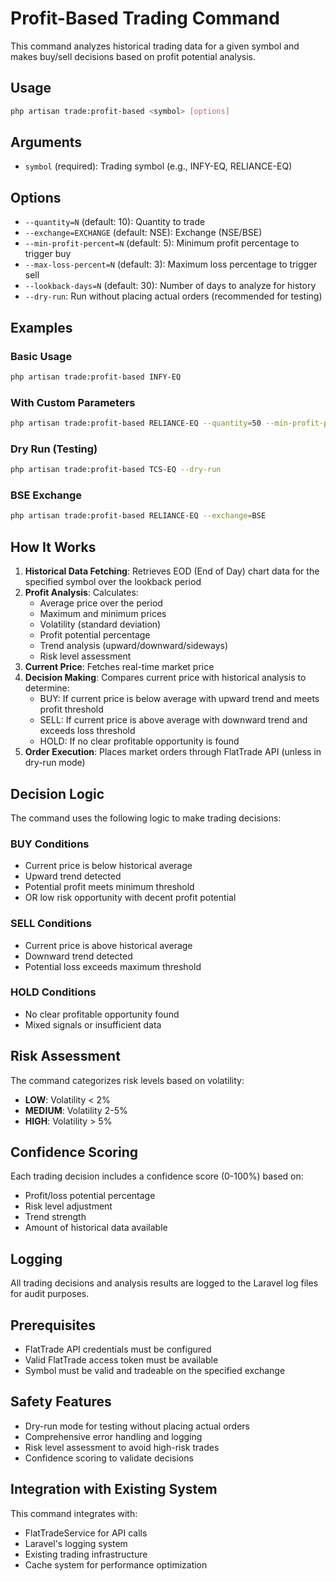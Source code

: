 # Profit-Based Trading Command

This command analyzes historical trading data for a given symbol and makes buy/sell decisions based on profit potential analysis.

## Usage

```bash
php artisan trade:profit-based <symbol> [options]
```

## Arguments

- `symbol` (required): Trading symbol (e.g., INFY-EQ, RELIANCE-EQ)

## Options

- `--quantity=N` (default: 10): Quantity to trade
- `--exchange=EXCHANGE` (default: NSE): Exchange (NSE/BSE)
- `--min-profit-percent=N` (default: 5): Minimum profit percentage to trigger buy
- `--max-loss-percent=N` (default: 3): Maximum loss percentage to trigger sell
- `--lookback-days=N` (default: 30): Number of days to analyze for history
- `--dry-run`: Run without placing actual orders (recommended for testing)

## Examples

### Basic Usage
```bash
php artisan trade:profit-based INFY-EQ
```

### With Custom Parameters
```bash
php artisan trade:profit-based RELIANCE-EQ --quantity=50 --min-profit-percent=8 --max-loss-percent=5 --lookback-days=60
```

### Dry Run (Testing)
```bash
php artisan trade:profit-based TCS-EQ --dry-run
```

### BSE Exchange
```bash
php artisan trade:profit-based RELIANCE-EQ --exchange=BSE
```

## How It Works

1. **Historical Data Fetching**: Retrieves EOD (End of Day) chart data for the specified symbol over the lookback period
2. **Profit Analysis**: Calculates:
   - Average price over the period
   - Maximum and minimum prices
   - Volatility (standard deviation)
   - Profit potential percentage
   - Trend analysis (upward/downward/sideways)
   - Risk level assessment
3. **Current Price**: Fetches real-time market price
4. **Decision Making**: Compares current price with historical analysis to determine:
   - BUY: If current price is below average with upward trend and meets profit threshold
   - SELL: If current price is above average with downward trend and exceeds loss threshold
   - HOLD: If no clear profitable opportunity is found
5. **Order Execution**: Places market orders through FlatTrade API (unless in dry-run mode)

## Decision Logic

The command uses the following logic to make trading decisions:

### BUY Conditions
- Current price is below historical average
- Upward trend detected
- Potential profit meets minimum threshold
- OR low risk opportunity with decent profit potential

### SELL Conditions
- Current price is above historical average
- Downward trend detected
- Potential loss exceeds maximum threshold

### HOLD Conditions
- No clear profitable opportunity found
- Mixed signals or insufficient data

## Risk Assessment

The command categorizes risk levels based on volatility:
- **LOW**: Volatility < 2%
- **MEDIUM**: Volatility 2-5%
- **HIGH**: Volatility > 5%

## Confidence Scoring

Each trading decision includes a confidence score (0-100%) based on:
- Profit/loss potential percentage
- Risk level adjustment
- Trend strength
- Amount of historical data available

## Logging

All trading decisions and analysis results are logged to the Laravel log files for audit purposes.

## Prerequisites

- FlatTrade API credentials must be configured
- Valid FlatTrade access token must be available
- Symbol must be valid and tradeable on the specified exchange

## Safety Features

- Dry-run mode for testing without placing actual orders
- Comprehensive error handling and logging
- Risk level assessment to avoid high-risk trades
- Confidence scoring to validate decisions

## Integration with Existing System

This command integrates with:
- FlatTradeService for API calls
- Laravel's logging system
- Existing trading infrastructure
- Cache system for performance optimization

